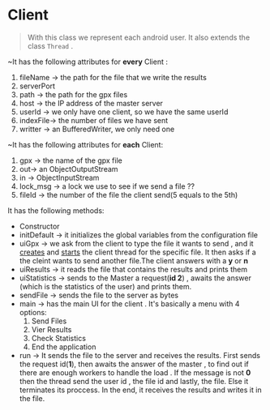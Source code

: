 # Client
> With this class we represent each android user. It also extends the class `Thread` .

~It has the following attributes for **every** Client :
1. fileName -> the path for the file that we write the results
2. serverPort
3. path -> the path for the gpx files 
4. host -> the IP address of the master server
5. userId -> we only have one client, so we have the same userId
6. indexFile-> the number of files we have sent
7. writter -> an BufferedWriter, we only need one 


~It has the following attributes for **each** Client:
1. gpx -> the name of the gpx file
2. out-> an ObjectOutputStream 
3. in -> ObjectInputStream 
4. lock_msg -> a lock we use to see if we send a file ??
5. fileId -> the number of the file the client send(5 equals to the 5th)

It has the following methods:
- <a> Constructor </a>
- <a> initDefault </a> -> it initializes the global variables from the configuration file 
- <a> uiGpx </a> -> we ask from the client to type the file it wants to send , and it <u> creates</u> and <u> starts</u> the client thread for the specific file. It then asks if a the cleint wants to send another file.The client answers with a **y** or **n**
- <a> uiResults </a> -> it reads the file that contains the results and prints them 
- <a> uiStatistics </a> -> sends to the Master a request(**id 2**) , awaits the answer (which is the statistics of the user) and prints them. 
- <a> sendFile </a> -> sends the file to the server as bytes
- <a>  main </a> -> has the main UI for the client . It's basically a menu with 4 options:
    1. Send Files
    2. Vier Results
    3. Check Statistics
    4. End the application
- <a> run </a> -> It sends the file to the server and receives the results. First sends the request id(**1**), then awaits the answer of the master , to find out if there are enough workers to handle the load . If the message is not **0** then the thread send the user id , the file id and lastly, the file. Else it terminates its proccess. In the end, it receives the results and writes it in the file.  



